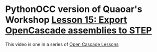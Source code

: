 # PythonOCC version of Quaoar's Workshop [Lesson 15: Export OpenCascade assemblies to STEP](https://www.youtube.com/watch?v=dq2-evewPeA&list=PL_WFkJrQIY2iVVchOPhl77xl432jeNYfQ&index=7)
This video is one in a series of [Open Cascade Lessons](https://www.youtube.com/playlist?list=PL_WFkJrQIY2iVVchOPhl77xl432jeNYfQ)


